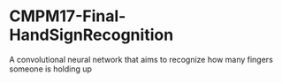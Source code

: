 # CMPM17-Final-HandSignRecognition
A convolutional neural network that aims to recognize how many fingers someone is holding up
